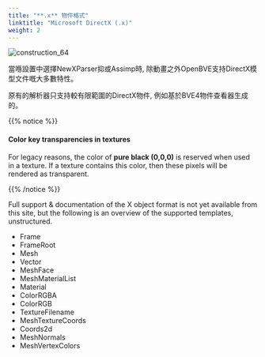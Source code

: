 ```yaml
---
title: "**.x** 物件格式"
linktitle: "Microsoft DirectX (.x)"
weight: 2
---
```


![construction_64](/images/construction_64.png)

當喺設置中選擇NewXParser抑或Assimp時, 除動畫之外OpenBVE支持DirectX模型文件嘅大多數特性。

原有的解析器只支持較有限範圍的DirectX物件, 例如基於BVE4物件查看器生成的。

{{% notice %}}

#### Color key transparencies in textures

For legacy reasons, the color of **pure black (0,0,0)** is reserved when used in a texture.
If a texture contains this color, then these pixels will be rendered as transparent.

{{% /notice %}}

Full support & documentation of the X object format is not yet available from this site, but the following is an overview of the supported templates, unstructured.

- Frame
- FrameRoot
- Mesh
- Vector
- MeshFace
- MeshMaterialList
- Material
- ColorRGBA
- ColorRGB
- TextureFilename
- MeshTextureCoords
- Coords2d
- MeshNormals
- MeshVertexColors